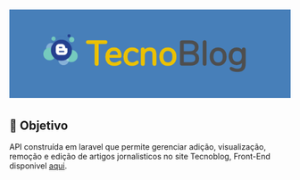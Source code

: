<h1 align="center">
    <img alt="Tecnoblog" title="Tecnoblog" src=".github/logo.png" />
</h1>

## 🚀 Objetivo
API construída em laravel que permite gerenciar adição, visualização, remoção e edição de artigos jornalisticos no site Tecnoblog, Front-End disponivel [aqui](https://github.com/aldotheapache1/TecnoBlog). 
